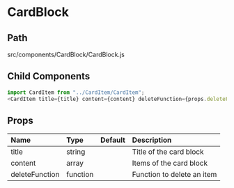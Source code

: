 # CardBlock

## Path
src/components/CardBlock/CardBlock.js

## Child Components
```js
import CardItem from "../CardItem/CardItem";
<CardItem title={title} content={content} deleteFunction={props.deleteFunction} />
```

## Props

| Name | Type | Default | Description |
|:-----|:-----|:-----|:-----|
| title | string |  | Title of the card block |
| content | array |  | Items of the card block |
| deleteFunction | function |  | Function to delete an item |


